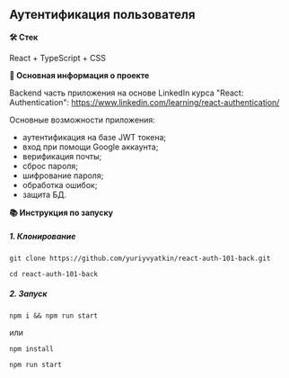 ## Аутентификация пользователя

**🛠️ Стек**

React + TypeScript + CSS

**💬 Основная информация о проекте**

Backend часть приложения на основе LinkedIn курса "React: Authentication":
https://www.linkedin.com/learning/react-authentication/

Основные возможности приложения:
* аутентификация на базе JWT токена;
* вход при помощи Google аккаунта;
* верификация почты;
* сброс пароля;
* шифрование пароля;
* обработка ошибок;
* защита БД.

**📚 Инструкция по запуску**

##### 1. Клонирование

```
git clone https://github.com/yuriyvyatkin/react-auth-101-back.git
```

```
cd react-auth-101-back
```

##### 2. Запуск

```
npm i && npm run start
```

или

```
npm install
```

```
npm run start
```
